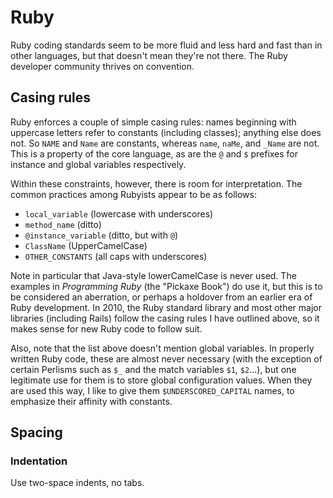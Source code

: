 # Ruby

Ruby coding standards seem to be more fluid and less hard and fast than in other languages, but that doesn't mean they're not there. The Ruby developer community thrives on convention.

## Casing rules

Ruby enforces a couple of simple casing rules: names beginning with uppercase letters refer to constants (including classes); anything else does not. So `NAME` and `Name` are constants, whereas `name`, `naMe`, and `_Name` are not. This is a property of the core language, as are the `@` and `$` prefixes for instance and global variables respectively.

Within these constraints, however, there is room for interpretation. The common practices among Rubyists appear to be as follows:

* `local_variable` (lowercase with underscores)
* `method_name` (ditto)
* `@instance_variable` (ditto, but with `@`)
* `ClassName` (UpperCamelCase)
* `OTHER_CONSTANTS` (all caps with underscores)

Note in particular that Java-style lowerCamelCase is never used. The examples in <cite>Programming Ruby</cite> (the "Pickaxe Book") do use it, but this is to be considered an aberration, or perhaps a holdover from an earlier era of Ruby development. In 2010, the Ruby standard library and most other major libraries (including Rails) follow the casing rules I have outlined above, so it makes sense for new Ruby code to follow suit.

Also, note that the list above doesn't mention global variables. In properly written Ruby code, these are almost never necessary (with the exception of certain Perlisms such as `$_` and the match variables `$1`, `$2`...), but one legitimate use for them is to store global configuration values.  When they are used this way, I like to give them `$UNDERSCORED_CAPITAL` names, to emphasize their affinity with constants.

## Spacing

### Indentation

Use two-space indents, no tabs.